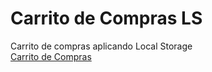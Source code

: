# Carrito de Compras LS
Carrito de compras aplicando Local Storage  
[Carrito de Compras](https://fluffy-biscuit-63f7d6.netlify.app)
